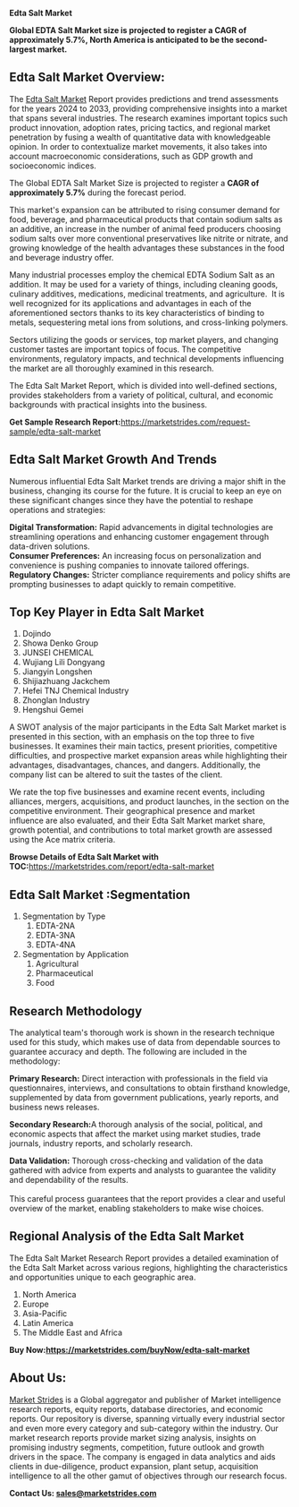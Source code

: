 <p><strong>Edta Salt Market</strong></p>
<p><strong>Global EDTA Salt Market size is projected to register a CAGR of approximately 5.7%, North America is anticipated to be the second-largest market.</strong></p>
<h2>Edta Salt Market Overview:</h2>
<p>The <a href="https://marketstrides.com/report/edta-salt-market">Edta Salt Market</a> Report provides predictions and trend assessments for the years 2024 to 2033, providing comprehensive insights into a market that spans several industries. The research examines important topics such product innovation, adoption rates, pricing tactics, and regional market penetration by fusing a wealth of quantitative data with knowledgeable opinion. In order to contextualize market movements, it also takes into account macroeconomic considerations, such as GDP growth and socioeconomic indices.</p>
<p>The Global EDTA Salt Market Size is projected to register a <strong>CAGR of approximately 5.7%</strong> during the forecast period.</p>
<p>This market's expansion can be attributed to rising consumer demand for food, beverage, and pharmaceutical products that contain sodium salts as an additive, an increase in the number of animal feed producers choosing sodium salts over more conventional preservatives like nitrite or nitrate, and growing knowledge of the health advantages these substances in the food and beverage industry offer.</p>
<p>Many industrial processes employ the chemical EDTA Sodium Salt as an addition. It may be used for a variety of things, including cleaning goods, culinary additives, medications, medicinal treatments, and agriculture. &nbsp;It is well recognized for its applications and advantages in each of the aforementioned sectors thanks to its key characteristics of binding to metals, sequestering metal ions from solutions, and cross-linking polymers.</p>
<p>Sectors utilizing the goods or services, top market players, and changing customer tastes are important topics of focus. The competitive environments, regulatory impacts, and technical developments influencing the market are all thoroughly examined in this research.</p>
<p>The Edta Salt Market Report, which is divided into well-defined sections, provides stakeholders from a variety of political, cultural, and economic backgrounds with practical insights into the business.</p>
<p><strong>Get Sample Research Report:</strong><a href="https://marketstrides.com/request-sample/edta-salt-market">https://marketstrides.com/request-sample/edta-salt-market</a></p>
<h2>Edta Salt Market Growth And Trends</h2>
<p>Numerous influential Edta Salt Market trends are driving a major shift in the business, changing its course for the future. It is crucial to keep an eye on these significant changes since they have the potential to reshape operations and strategies:</p>
<p><strong>Digital Transformation:</strong> Rapid advancements in digital technologies are streamlining operations and enhancing customer engagement through data-driven solutions.<br /><strong>Consumer Preferences:</strong> An increasing focus on personalization and convenience is pushing companies to innovate tailored offerings.<br /><strong>Regulatory Changes:</strong> Stricter compliance requirements and policy shifts are prompting businesses to adapt quickly to remain competitive.</p>
<h2>Top Key Player in Edta Salt Market</h2>
<ol>
<li>Dojindo</li>
<li>Showa Denko Group</li>
<li>JUNSEI CHEMICAL</li>
<li>Wujiang Lili Dongyang</li>
<li>Jiangyin Longshen</li>
<li>Shijiazhuang Jackchem</li>
<li>Hefei TNJ Chemical Industry</li>
<li>Zhonglan Industry</li>
<li>Hengshui Gemei</li>
</ol>
<p>A SWOT analysis of the major participants in the Edta Salt Market market is presented in this section, with an emphasis on the top three to five businesses. It examines their main tactics, present priorities, competitive difficulties, and prospective market expansion areas while highlighting their advantages, disadvantages, chances, and dangers. Additionally, the company list can be altered to suit the tastes of the client.</p>
<p>We rate the top five businesses and examine recent events, including alliances, mergers, acquisitions, and product launches, in the section on the competitive environment. Their geographical presence and market influence are also evaluated, and their Edta Salt Market market share, growth potential, and contributions to total market growth are assessed using the Ace matrix criteria.</p>
<p><strong>Browse Details of Edta Salt Market with TOC:</strong><a href="https://marketstrides.com/report/edta-salt-market">https://marketstrides.com/report/edta-salt-market</a></p>
<h2>Edta Salt Market :Segmentation</h2>
<ol>
<li>Segmentation by Type
<ol>
<li>EDTA-2NA</li>
<li>EDTA-3NA</li>
<li>EDTA-4NA</li>
</ol>
</li>
<li>Segmentation by Application
<ol>
<li>Agricultural</li>
<li>Pharmaceutical</li>
<li>Food</li>
</ol>
</li>
</ol>
<h2>Research Methodology</h2>
<p>The analytical team's thorough work is shown in the research technique used for this study, which makes use of data from dependable sources to guarantee accuracy and depth. The following are included in the methodology:</p>
<p><strong>Primary Research:</strong> Direct interaction with professionals in the field via questionnaires, interviews, and consultations to obtain firsthand knowledge, supplemented by data from government publications, yearly reports, and business news releases.</p>
<p><strong>Secondary Research:</strong>A&nbsp;thorough analysis of the social, political, and economic aspects that affect the market using market studies, trade journals, industry reports, and scholarly research.</p>
<p><strong>Data Validation:</strong>&nbsp;Thorough cross-checking and validation of the data gathered with advice from experts and analysts to guarantee the validity and dependability of the results. <br /><br />This careful process guarantees that the report provides a clear and useful overview of the market, enabling stakeholders to make wise choices.</p>
<h2>Regional Analysis of the Edta Salt Market</h2>
<p>The Edta Salt Market Research Report provides a detailed examination of the Edta Salt Market across various regions, highlighting the characteristics and opportunities unique to each geographic area.</p>
<ol>
<li>North America</li>
<li>Europe</li>
<li>Asia-Pacific</li>
<li>Latin America</li>
<li>The Middle East and Africa</li>
</ol>
<p><strong>Buy Now:<a href="https://marketstrides.com/buyNow/edta-salt-market?price=single_price">https://marketstrides.com/buyNow/edta-salt-market</a></strong></p>
<h2>About Us:</h2>
<p><a href="https://marketstrides.com/">Market Strides</a> is a Global aggregator and publisher of Market intelligence research reports, equity reports, database directories, and economic reports. Our repository is diverse, spanning virtually every industrial sector and even more every category and sub-category within the industry. Our market research reports provide market sizing analysis, insights on promising industry segments, competition, future outlook and growth drivers in the space. The company is engaged in data analytics and aids clients in due-diligence, product expansion, plant setup, acquisition intelligence to all the other gamut of objectives through our research focus.</p>
<p><strong>Contact Us: <a href="mailto:sales@marketstrides.com">sales@marketstrides.com</a></strong></p>
